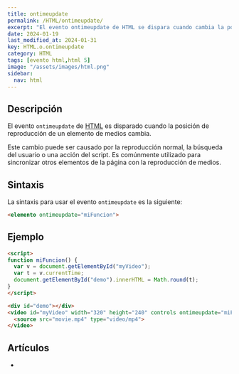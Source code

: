 ```yaml
---
title: ontimeupdate
permalink: /HTML/ontimeupdate/
excerpt: "El evento ontimeupdate de HTML se dispara cuando cambia la posición de reproducción de un elemento de medios, utilizado para sincronizar elementos de la página con la reproducción de medios."
date: 2024-01-19
last_modified_at: 2024-01-31
key: HTML.o.ontimeupdate
category: HTML
tags: [evento html,html 5]
image: "/assets/images/html.png"
sidebar:
  nav: html
---
```


## Descripción


El evento `ontimeupdate` de [HTML](https://www.manualweb.net/html/) es disparado cuando la posición de reproducción de un elemento de medios cambia.


Este cambio puede ser causado por la reproducción normal, la búsqueda del usuario o una acción del script. Es comúnmente utilizado para sincronizar otros elementos de la página con la reproducción de medios.


## Sintaxis


La sintaxis para usar el evento `ontimeupdate` es la siguiente:


```html
<elemento ontimeupdate="miFuncion">
```


## Ejemplo


```html
<script>
function miFuncion() {
  var v = document.getElementById("myVideo");
  var t = v.currentTime;
  document.getElementById("demo").innerHTML = Math.round(t);
}
</script>

<div id="demo"></div>
<video id="myVideo" width="320" height="240" controls ontimeupdate="miFuncion()">
  <source src="movie.mp4" type="video/mp4">
</video>
```


## Artículos

- 
